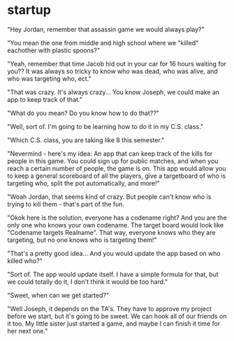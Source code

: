 # startup

"Hey Jordan, remember that assassin game we would always play?"

"You mean the one from middle and high school where we "killed" eachother with plastic spoons?"

"Yeah, remember that time Jacob hid out in your car for 16 hours waiting for you?? It was always 
so tricky to know who was dead, who was alive, and who was targeting who, ect."

"That was crazy. It's always crazy... You know Joseph, we could make an app to keep track of that."

"What do you mean? Do you know how to do that??"

"Well, sort of. I'm going to be learning how to do it in my C.S. class."

"Which C.S. class, you are taking like 8 this semester."

"Nevermind - here's my idea:
An app that can keep track of the kills for people in this game. You could sign up for public matches,
and when you reach a certain number of people, the game is on. This app would allow you to keep a general
scoreboard of all the players, give a targetboard of who is targeting who, split the pot automatically,
and more!"

"Woah Jordan, that seems kind of crazy. But people can't know who is trying to kill them - that's part of
the fun.

"Okok here is the solution, everyone has a codename right? And you are the only one who knows your own
codename. The target board would look like "Codename targets Realname". That way, everyone knows who 
they are targeting, but no one knows who is targeting them!"

"That's a pretty good idea... And you would update the app based on who killed who?"

"Sort of. The app would update itself. I have a simple formula for that, but we could totally do it,
I don't think it would be too hard."

"Sweet, when can we get started?"

"Well Joseph, it depends on the TA's. They have to approve my project before we start, but it's going 
to be sweet. We can hook all of our friends on it too. My little sister just started a game, and maybe
I can finish it time for her next one."
